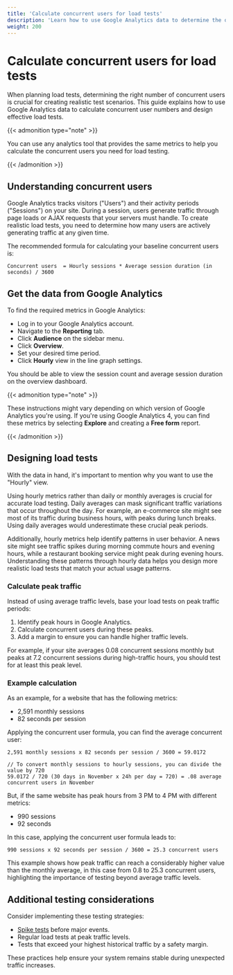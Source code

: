```yaml
---
title: 'Calculate concurrent users for load tests'
description: 'Learn how to use Google Analytics data to determine the optimal number of concurrent users for your load tests.'
weight: 200
---
```


# Calculate concurrent users for load tests

When planning load tests, determining the right number of concurrent users is crucial for creating realistic test scenarios. This guide explains how to use Google Analytics data to calculate concurrent user numbers and design effective load tests.

{{< admonition type="note" >}}

You can use any analytics tool that provides the same metrics to help you calculate the concurrent users you need for load testing.

{{< /admonition >}}

## Understanding concurrent users

Google Analytics tracks visitors ("Users") and their activity periods ("Sessions") on your site. During a session, users generate traffic through page loads or AJAX requests that your servers must handle. To create realistic load tests, you need to determine how many users are actively generating traffic at any given time.

The recommended formula for calculating your baseline concurrent users is:

```
Concurrent users  = Hourly sessions * Average session duration (in seconds) / 3600
```

## Get the data from Google Analytics

To find the required metrics in Google Analytics:

- Log in to your Google Analytics account.
- Navigate to the **Reporting** tab.
- Click **Audience** on the sidebar menu.
- Click **Overview**.
- Set your desired time period.
- Click **Hourly** view in the line graph settings.

You should be able to view the session count and average session duration on the overview dashboard.

{{< admonition type="note" >}}

These instructions might vary depending on which version of Google Analytics you're using. If you're using Google Analytics 4, you can find these metrics by selecting **Explore** and creating a **Free form** report.

{{< /admonition >}}

## Designing load tests

With the data in hand, it's important to mention why you want to use the "Hourly" view.

Using hourly metrics rather than daily or monthly averages is crucial for accurate load testing. Daily averages can mask significant traffic variations that occur throughout the day. For example, an e-commerce site might see most of its traffic during business hours, with peaks during lunch breaks. Using daily averages would underestimate these crucial peak periods.

Additionally, hourly metrics help identify patterns in user behavior. A news site might see traffic spikes during morning commute hours and evening hours, while a restaurant booking service might peak during evening hours. Understanding these patterns through hourly data helps you design more realistic load tests that match your actual usage patterns.

### Calculate peak traffic

Instead of using average traffic levels, base your load tests on peak traffic periods:

1. Identify peak hours in Google Analytics.
1. Calculate concurrent users during these peaks.
1. Add a margin to ensure you can handle higher traffic levels.

For example, if your site averages 0.08 concurrent sessions monthly but peaks at 7.2 concurrent sessions during high-traffic hours, you should test for at least this peak level.

### Example calculation

As an example, for a website that has the following metrics:

- 2,591 monthly sessions
- 82 seconds per session

Applying the concurrent user formula, you can find the average concurrent user:

```
2,591 monthly sessions x 82 seconds per session / 3600 = 59.0172

// To convert monthly sessions to hourly sessions, you can divide the value by 720
59.0172 / 720 (30 days in November x 24h per day = 720) = .08 average concurrent users in November
```

But, if the same website has peak hours from 3 PM to 4 PM with different metrics:

- 990 sessions
- 92 seconds

In this case, applying the concurrent user formula leads to:

```
990 sessions x 92 seconds per session / 3600 = 25.3 concurrent users
```

This example shows how peak traffic can reach a considerably higher value than the monthly average, in this case from 0.8 to 25.3 concurrent users, highlighting the importance of testing beyond average traffic levels.

## Additional testing considerations

Consider implementing these testing strategies:

- [Spike tests](https://grafana.com/docs/k6/<K6_VERSION>/testing-guides/test-types/spike-testing/) before major events.
- Regular load tests at peak traffic levels.
- Tests that exceed your highest historical traffic by a safety margin.

These practices help ensure your system remains stable during unexpected traffic increases.
